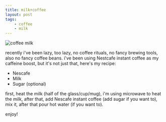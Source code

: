 ```yaml
---
title: milk+coffee
layout: post
tags:
    - coffee
    - milk
---
```


![coffee milk](https://images.unsplash.com/photo-1452882033718-1caccfcfe77f?ixlib=rb-0.3.5&q=80&fm=jpg&crop=entropy&s=ea55f950e65da5c0e5dfdd4a49424404)

recently i've been lazy, too lazy, no coffee rituals, no fancy brewing tools, also no fancy coffee beans.
i've been using Nestcafe instant coffee as my caffeine boost, but it's not just that, here's my recipe:

* Nescafe
* Milk
* Sugar (optional)

first, heat the milk (half of the glass/cup/mug), i'm using microwave to heat the milk, after that, add Nescafe instant coffee (add sugar if you want to), mix it, after that pour hot water (if you want to).

enjoy!
